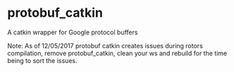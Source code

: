 protobuf_catkin
===============

A catkin wrapper for Google protocol buffers

Note: As of 12/05/2017 protobuf catkin creates issues during rotors compilation, remove protobuf_catkin, clean your ws and rebuild for the time being to sort the issues.
